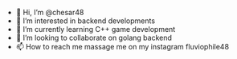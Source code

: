 - 👋 Hi, I’m @chesar48
- 👀 I’m interested in backend developments
- 🌱 I’m currently learning C++ game development
- 💞️ I’m looking to collaborate on golang backend
- 📫 How to reach me massage me on my instagram fluviophile48

<!---
/chesar48 is a ✨ special ✨ repository because its `README.md` (this file) appears on your GitHub profile.
You can click the Preview link to take a look at your changes.
--->
